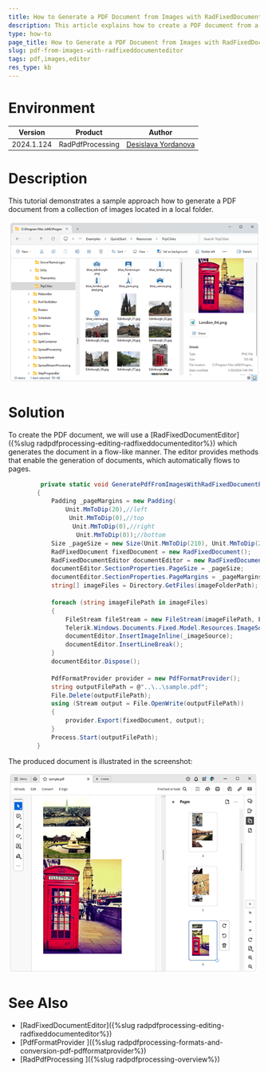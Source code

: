 ```yaml
---
title: How to Generate a PDF Document from Images with RadFixedDocumentEditor
description: This article explains how to create a PDF document from a collection of images using the RadPdfProcessing library.
type: how-to
page_title: How to Generate a PDF Document from Images with RadFixedDocumentEditor
slug: pdf-from-images-with-radfixeddocumenteditor
tags: pdf,images,editor
res_type: kb
---
```

# Environment
| Version | Product | Author | 
| --- | --- | ---- | 
| 2024.1.124 | RadPdfProcessing|[Desislava Yordanova](https://www.telerik.com/blogs/author/desislava-yordanova)| 

# Description
This tutorial demonstrates a sample approach how to generate a PDF document from a collection of images located in a local folder.

![Folder with images](images/images-folder.png) 

# Solution
To create the PDF document, we will use a [RadFixedDocumentEditor]({%slug radpdfprocessing-editing-radfixeddocumenteditor%}) which generates the document  in a flow-like manner. The editor provides methods that enable the generation of documents, which automatically flows to pages.
 
```csharp
         private static void GeneratePdfFromImagesWithRadFixedDocumentEditor(string imageFolderPath)
        {
            Padding _pageMargins = new Padding(
                Unit.MmToDip(20),//left
                 Unit.MmToDip(0),//top
                  Unit.MmToDip(0),//right
                   Unit.MmToDip(0));//bottom
            Size _pageSize = new Size(Unit.MmToDip(210), Unit.MmToDip(297));
            RadFixedDocument fixedDocument = new RadFixedDocument();
            RadFixedDocumentEditor documentEditor = new RadFixedDocumentEditor(fixedDocument);
            documentEditor.SectionProperties.PageSize = _pageSize;
            documentEditor.SectionProperties.PageMargins = _pageMargins;
            string[] imageFiles = Directory.GetFiles(imageFolderPath);

            foreach (string imageFilePath in imageFiles)
            {
                FileStream fileStream = new FileStream(imageFilePath, FileMode.Open);
                Telerik.Windows.Documents.Fixed.Model.Resources.ImageSource _imageSource = new Telerik.Windows.Documents.Fixed.Model.Resources.ImageSource(fileStream);
                documentEditor.InsertImageInline(_imageSource);
                documentEditor.InsertLineBreak();
            }
            documentEditor.Dispose();

            PdfFormatProvider provider = new PdfFormatProvider();
            string outputFilePath = @"..\..\sample.pdf";
            File.Delete(outputFilePath);
            using (Stream output = File.OpenWrite(outputFilePath))
            {
                provider.Export(fixedDocument, output);
            }
            Process.Start(outputFilePath);
        }        
```
The produced document is illustrated in the screenshot:

![PDF with images](images/pdf-document-with-images.png) 

# See Also
- [RadFixedDocumentEditor]({%slug radpdfprocessing-editing-radfixeddocumenteditor%})  
- [PdfFormatProvider ]({%slug radpdfprocessing-formats-and-conversion-pdf-pdfformatprovider%})
- [RadPdfProcessing ]({%slug radpdfprocessing-overview%})
